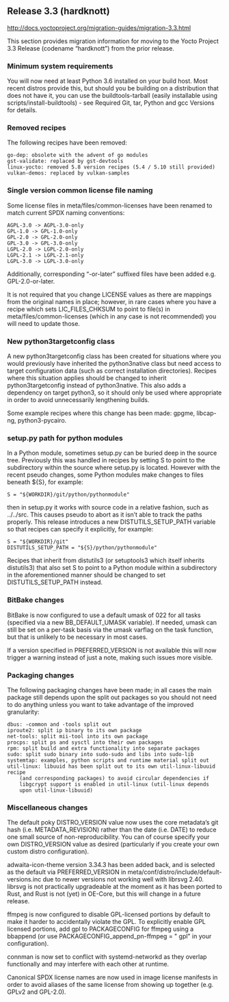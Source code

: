 ## Release 3.3 (hardknott)
http://docs.yoctoproject.org/migration-guides/migration-3.3.html

This section provides migration information for moving to the Yocto Project 3.3 Release
(codename “hardknott”) from the prior release.

### Minimum system requirements

You will now need at least Python 3.6 installed on your build host. Most recent distros
provide this, but should you be building on a distribution that does not have it, you
can use the buildtools-tarball (easily installable using scripts/install-buildtools) -
see Required Git, tar, Python and gcc Versions for details.

### Removed recipes

The following recipes have been removed:

	go-dep: obsolete with the advent of go modules
	gst-validate: replaced by gst-devtools
	linux-yocto: removed 5.8 version recipes (5.4 / 5.10 still provided)
	vulkan-demos: replaced by vulkan-samples

### Single version common license file naming

Some license files in meta/files/common-licenses have been renamed to match current SPDX
naming conventions:

	AGPL-3.0 -> AGPL-3.0-only
	GPL-1.0 -> GPL-1.0-only
	GPL-2.0 -> GPL-2.0-only
	GPL-3.0 -> GPL-3.0-only
	LGPL-2.0 -> LGPL-2.0-only
	LGPL-2.1 -> LGPL-2.1-only
	LGPL-3.0 -> LGPL-3.0-only

Additionally, corresponding “-or-later” suffixed files have been added e.g. GPL-2.0-or-later.

It is not required that you change LICENSE values as there are mappings from the original
names in place; however, in rare cases where you have a recipe which sets LIC_FILES_CHKSUM
to point to file(s) in meta/files/common-licenses (which in any case is not recommended) you
will need to update those.

### New python3targetconfig class

A new python3targetconfig class has been created for situations where you would previously
have inherited the python3native class but need access to target configuration data (such
as correct installation directories). Recipes where this situation applies should be changed
to inherit python3targetconfig instead of python3native. This also adds a dependency on
target python3, so it should only be used where appropriate in order to avoid unnecessarily
lengthening builds.

Some example recipes where this change has been made: gpgme, libcap-ng, python3-pycairo.

### setup.py path for python modules

In a Python module, sometimes setup.py can be buried deep in the source tree. Previously
this was handled in recipes by setting S to point to the subdirectory within the source
where setup.py is located. However with the recent pseudo changes, some Python modules
make changes to files beneath ${S}, for example:

	S = "${WORKDIR}/git/python/pythonmodule"

then in setup.py it works with source code in a relative fashion, such as ../../src. This
causes pseudo to abort as it isn’t able to track the paths properly. This release
introduces a new DISTUTILS_SETUP_PATH variable so that recipes can specify it explicitly,
for example:

	S = "${WORKDIR}/git"
	DISTUTILS_SETUP_PATH = "${S}/python/pythonmodule"

Recipes that inherit from distutils3 (or setuptools3 which itself inherits distutils3)
that also set S to point to a Python module within a subdirectory in the aforementioned
manner should be changed to set DISTUTILS_SETUP_PATH instead.

### BitBake changes

BitBake is now configured to use a default umask of 022 for all tasks (specified via a
new BB_DEFAULT_UMASK variable). If needed, umask can still be set on a per-task basis via
the umask varflag on the task function, but that is unlikely to be necessary in most cases.


If a version specified in PREFERRED_VERSION is not available this will now trigger a
warning instead of just a note, making such issues more visible.

### Packaging changes

The following packaging changes have been made; in all cases the main package still
depends upon the split out packages so you should not need to do anything unless you
want to take advantage of the improved granularity:

	dbus: -common and -tools split out
	iproute2: split ip binary to its own package
	net-tools: split mii-tool into its own package
	procps: split ps and sysctl into their own packages
	rpm: split build and extra functionality into separate packages
	sudo: split sudo binary into sudo-sudo and libs into sudo-lib
	systemtap: examples, python scripts and runtime material split out
	util-linux: libuuid has been split out to its own util-linux-libuuid recipe
		(and corresponding packages) to avoid circular dependencies if
		libgcrypt support is enabled in util-linux (util-linux depends
		upon util-linux-libuuid)

### Miscellaneous changes

The default poky DISTRO_VERSION value now uses the core metadata’s git hash (i.e.
METADATA_REVISION) rather than the date (i.e. DATE) to reduce one small source of
non-reproducibility. You can of course specify your own DISTRO_VERSION value as
desired (particularly if you create your own custom distro configuration).

adwaita-icon-theme version 3.34.3 has been added back, and is selected as the default
via PREFERRED_VERSION in meta/conf/distro/include/default-versions.inc due to newer
versions not working well with librsvg 2.40. librsvg is not practically upgradeable at
the moment as it has been ported to Rust, and Rust is not (yet) in OE-Core, but this
will change in a future release.

ffmpeg is now configured to disable GPL-licensed portions by default to make it harder
to accidentally violate the GPL. To explicitly enable GPL licensed portions, add gpl to
PACKAGECONFIG for ffmpeg using a bbappend (or use PACKAGECONFIG_append_pn-ffmpeg =
" gpl" in your configuration).

connman is now set to conflict with systemd-networkd as they overlap functionally and
may interfere with each other at runtime.

Canonical SPDX license names are now used in image license manifests in order to avoid
aliases of the same license from showing up together (e.g. GPLv2 and GPL-2.0).
